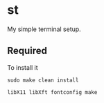 # st

My simple terminal setup.

## Required
To install it

```
sudo make clean install
```

`libX11 libXft fontconfig make`
